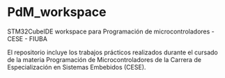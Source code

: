 # PdM_workspace
STM32CubeIDE workspace para Programación de microcontroladores - CESE - FIUBA

El repositorio incluye los trabajos prácticos realizados durante el cursado de la materia Programación de Microcontroladores de la Carrera de Especialización en Sistemas Embebidos (CESE).
